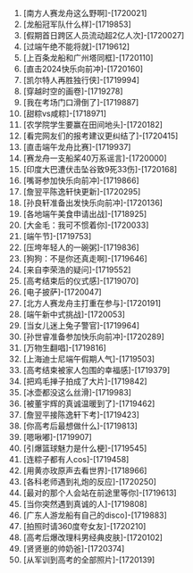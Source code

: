
1. [南方人赛龙舟这么野啊]-[1720021]
1. [龙船冠军队什么样]-[1719853]
1. [假期首日跨区人员流动超2亿人次]-[1720027]
1. [过端午绝不能将就]-[1719612]
1. [上百条龙船和广州塔同框]-[1720110]
1. [直击2024快乐向前冲]-[1720160]
1. [凯尔特人再胜独行侠]-[1719994]
1. [穿越时空的画卷]-[1719278]
1. [我在考场门口滑倒了]-[1719887]
1. [甜粽vs咸粽]-[1718971]
1. [农学院学生要赢在田间地头]-[1720182]
1. [看完网友们的报考建议更纠结了]-[1720415]
1. [直击端午龙舟比赛]-[1719937]
1. [赛龙舟一支船桨40万系谣言]-[1720000]
1. [印度大巴遭伏击坠谷致9死33伤]-[1720168]
1. [嘴哥参加快乐向前冲]-[1719866]
1. [詹翌平陈逸轩快更新]-[1720295]
1. [孙良轩准备出发快乐向前冲]-[1720136]
1. [各地端午美食申请出战]-[1718925]
1. [大金毛：我可不惯着你]-[1720033]
1. [端午节]-[1719753]
1. [压垮年轻人的一碗粥]-[1719836]
1. [狗狗：不是你还真走啊]-[1719646]
1. [来自李荣浩的疑问]-[1719552]
1. [高考结束后的仪式感]-[1719070]
1. [电子披萨]-[1720047]
1. [北方人赛龙舟主打重在参与]-[1720191]
1. [端午新中式挑战]-[1720053]
1. [当女儿迷上兔子警官]-[1719964]
1. [孙世睿准备参加快乐向前冲]-[1720289]
1. [万物生翻唱]-[1719816]
1. [上海迪士尼端午假期人气]-[1719503]
1. [高考结束被家人包围的幸福感]-[1719379]
1. [把鸡毛掸子拍成了大片]-[1719842]
1. [冰壶都没这么丝滑]-[1719983]
1. [被董宇辉的真诚温暖到了]-[1719462]
1. [詹翌平接陈逸轩下考]-[1719423]
1. [你高考后最想做什么]-[1719813]
1. [嗯啾嘟]-[1719907]
1. [引爆篮球魅力是什么梗]-[1719545]
1. [连粽子都有人cos]-[1719458]
1. [用黄亦玫原声去看世界]-[1718966]
1. [各科老师遇到礼炮的反应]-[1720250]
1. [最对的那个人会站在前途里等你]-[1719613]
1. [当你突然遇到真诚的人]-[1719808]
1. [广东人游龙船有自己的disco]-[1719883]
1. [拍照时请360度夸女友]-[1720210]
1. [高考后爆改理科男经典皮肤]-[1720102]
1. [贤贤崽的帅奶爸]-[1720374]
1. [从军训到高考的全部照片]-[1720139]